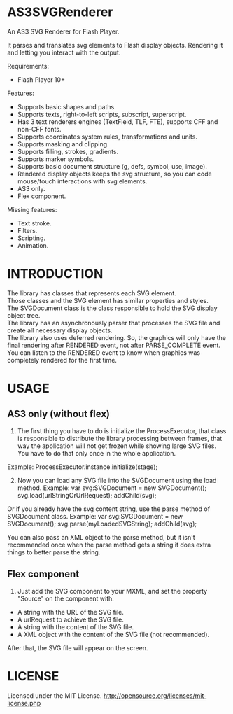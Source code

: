 AS3SVGRenderer
==============

An AS3 SVG Renderer for Flash Player.

It parses and translates svg elements to Flash display objects. Rendering it and letting you interact with the output.

Requirements:
* Flash Player 10+

Features:
* Supports basic shapes and paths.
* Supports texts, right-to-left scripts, subscript, superscript.
* Has 3 text renderers engines (TextField, TLF, FTE), supports CFF and non-CFF fonts.
* Supports coordinates system rules, transformations and units.
* Supports masking and clipping.
* Supports filling, strokes, gradients.
* Supports marker symbols.
* Supports basic document structure (g, defs, symbol, use, image).
* Rendered display objects keeps the svg structure, so you can code mouse/touch interactions with svg elements.
* AS3 only.
* Flex component.

Missing features:
* Text stroke.
* Filters.
* Scripting.
* Animation.

INTRODUCTION
==============

The library has classes that represents each SVG element.  
Those classes and the SVG element has similar properties and styles.  
The SVGDocument class is the class responsible to hold the SVG display object tree.  
The library has an asynchronously parser that processes the SVG file and create all necessary display objects.  
The library also uses deferred rendering. So, the graphics will only have the final rendering after RENDERED event, not after PARSE_COMPLETE event.  
You can listen to the RENDERED event to know when graphics was completely rendered for the first time.  

USAGE
==============

AS3 only (without flex)
----------

1) The first thing you have to do is initialize the ProcessExecutor, that class is responsible to distribute the library processing between frames, that way the application will not get frozen while showing large SVG files. You have to do that only once in the whole application.

Example:
  ProcessExecutor.instance.initialize(stage);

2) Now you can load any SVG file into the SVGDocument using the load method.
Example:
  var svg:SVGDocument = new SVGDocument();
  svg.load(urlStringOrUrlRequest);
  addChild(svg);

Or if you already have the svg content string, use the parse method of SVGDocument class.
Example:
  var svg:SVGDocument = new SVGDocument();
  svg.parse(myLoadedSVGString);
  addChild(svg);

You can also pass an XML object to the parse method, but it isn't recommended once when the parse method gets a string it does extra things to better parse the string.

Flex component
----------

1) Just add the SVG component to your MXML, and set the property "Source" on the component with:
  * A string with the URL of the SVG file.
  * A urlRequest to achieve the SVG file.
  * A string with the content of the SVG file.
  * A XML object with the content of the SVG file (not recommended).

After that, the SVG file will appear on the screen.

LICENSE
==============
Licensed under the MIT License.
http://opensource.org/licenses/mit-license.php
